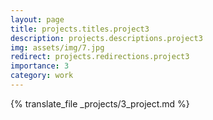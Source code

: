 ```yaml
---
layout: page
title: projects.titles.project3
description: projects.descriptions.project3
img: assets/img/7.jpg
redirect: projects.redirections.project3
importance: 3
category: work
---
```


{% translate_file _projects/3_project.md %}